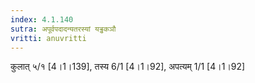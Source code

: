 ```yaml
---
index: 4.1.140
sutra: अपूर्वपदादन्यतरस्यां यड्ढकञौ
vritti: anuvritti
---
```


कुलात् ५/१ [4।1।139], तस्य 6/1 [4।1।92], अपत्यम् 1/1 [4।1।92]